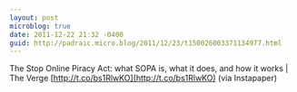 ```yaml
---
layout: post
microblog: true
date: 2011-12-22 21:32 -0400
guid: http://padraic.micro.blog/2011/12/23/t150026003371134977.html
---
```

The Stop Online Piracy Act: what SOPA is, what it does, and how it works | The Verge [http://t.co/bs1RlwKO](http://t.co/bs1RlwKO) (via Instapaper)
